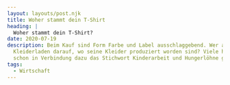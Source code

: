 ```yaml
---
layout: layouts/post.njk
title: Woher stammt dein T-Shirt
heading: |
  Woher stammt dein T-Shirt? 
date: 2020-07-19
description: Beim Kauf sind Form Farbe und Label ausschlaggebend. Wer achtet im
  Kleiderladen darauf, wo seine Kleider produziert worden sind? Viele haben aber
  schon in Verbindung dazu das Stichwort Kinderarbeit und Hungerlöhne gehört.
tags:
  - Wirtschaft
---
```

